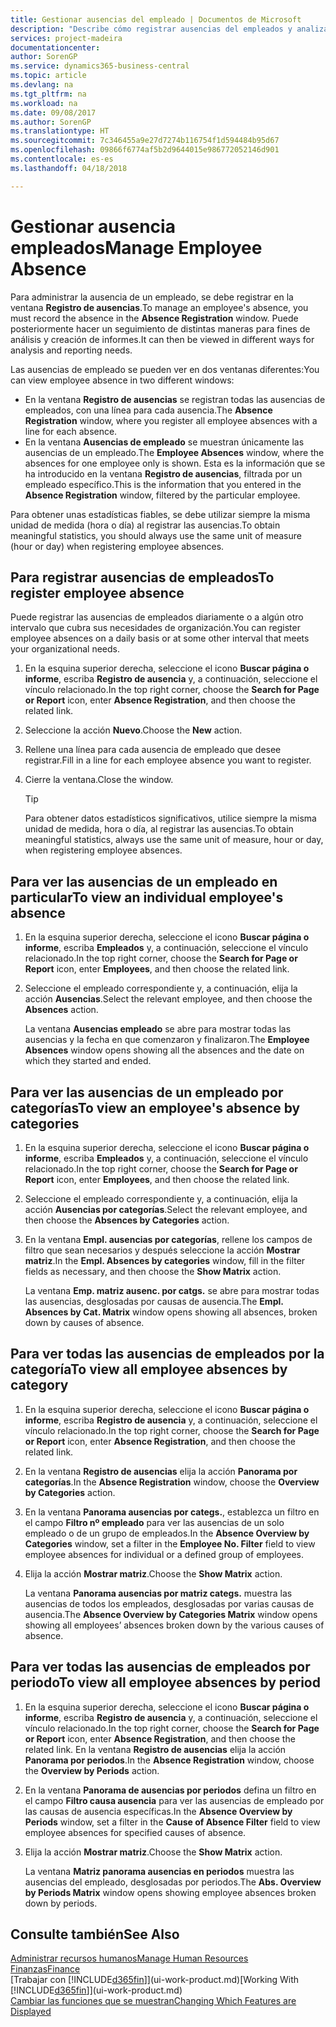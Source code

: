 ```yaml
---
title: Gestionar ausencias del empleado | Documentos de Microsoft
description: "Describe cómo registrar ausencias del empleados y analizar las estadísticas de las ausencias."
services: project-madeira
documentationcenter: 
author: SorenGP
ms.service: dynamics365-business-central
ms.topic: article
ms.devlang: na
ms.tgt_pltfrm: na
ms.workload: na
ms.date: 09/08/2017
ms.author: SorenGP
ms.translationtype: HT
ms.sourcegitcommit: 7c346455a9e27d7274b116754f1d594484b95d67
ms.openlocfilehash: 09866f6774af5b2d9644015e986772052146d901
ms.contentlocale: es-es
ms.lasthandoff: 04/18/2018

---
```

# <a name="manage-employee-absence"></a><span data-ttu-id="56103-103">Gestionar ausencia empleados</span><span class="sxs-lookup"><span data-stu-id="56103-103">Manage Employee Absence</span></span>
<span data-ttu-id="56103-104">Para administrar la ausencia de un empleado, se debe registrar en la ventana **Registro de ausencias**.</span><span class="sxs-lookup"><span data-stu-id="56103-104">To manage an employee's absence, you must record the absence in the **Absence Registration** window.</span></span> <span data-ttu-id="56103-105">Puede posteriormente hacer un seguimiento de distintas maneras para fines de análisis y creación de informes.</span><span class="sxs-lookup"><span data-stu-id="56103-105">It can then be viewed in different ways for analysis and reporting needs.</span></span>

<span data-ttu-id="56103-106">Las ausencias de empleado se pueden ver en dos ventanas diferentes:</span><span class="sxs-lookup"><span data-stu-id="56103-106">You can view employee absence in two different windows:</span></span>

* <span data-ttu-id="56103-107">En la ventana **Registro de ausencias** se registran todas las ausencias de empleados, con una línea para cada ausencia.</span><span class="sxs-lookup"><span data-stu-id="56103-107">The **Absence Registration** window, where you register all employee absences with a line for each absence.</span></span>
* <span data-ttu-id="56103-108">En la ventana **Ausencias de empleado** se muestran únicamente las ausencias de un empleado.</span><span class="sxs-lookup"><span data-stu-id="56103-108">The **Employee Absences** window, where the absences for one employee only is shown.</span></span> <span data-ttu-id="56103-109">Esta es la información que se ha introducido en la ventana **Registro de ausencias**, filtrada por un empleado específico.</span><span class="sxs-lookup"><span data-stu-id="56103-109">This is the information that you entered in the **Absence Registration** window, filtered by the particular employee.</span></span>

<span data-ttu-id="56103-110">Para obtener unas estadísticas fiables, se debe utilizar siempre la misma unidad de medida (hora o día) al registrar las ausencias.</span><span class="sxs-lookup"><span data-stu-id="56103-110">To obtain meaningful statistics, you should always use the same unit of measure (hour or day) when registering employee absences.</span></span>

## <a name="to-register-employee-absence"></a><span data-ttu-id="56103-111">Para registrar ausencias de empleados</span><span class="sxs-lookup"><span data-stu-id="56103-111">To register employee absence</span></span>
<span data-ttu-id="56103-112">Puede registrar las ausencias de empleados diariamente o a algún otro intervalo que cubra sus necesidades de organización.</span><span class="sxs-lookup"><span data-stu-id="56103-112">You can register employee absences on a daily basis or at some other interval that meets your organizational needs.</span></span>

1. <span data-ttu-id="56103-113">En la esquina superior derecha, seleccione el icono **Buscar página o informe**, escriba **Registro de ausencia** y, a continuación, seleccione el vínculo relacionado.</span><span class="sxs-lookup"><span data-stu-id="56103-113">In the top right corner, choose the **Search for Page or Report** icon, enter **Absence Registration**, and then choose the related link.</span></span>
2. <span data-ttu-id="56103-114">Seleccione la acción **Nuevo**.</span><span class="sxs-lookup"><span data-stu-id="56103-114">Choose the **New** action.</span></span>
3. <span data-ttu-id="56103-115">Rellene una línea para cada ausencia de empleado que desee registrar.</span><span class="sxs-lookup"><span data-stu-id="56103-115">Fill in a line for each employee absence you want to register.</span></span>
4. <span data-ttu-id="56103-116">Cierre la ventana.</span><span class="sxs-lookup"><span data-stu-id="56103-116">Close the window.</span></span>

    > [!Tip]
    > <span data-ttu-id="56103-117">Para obtener datos estadísticos significativos, utilice siempre la misma unidad de medida, hora o día, al registrar las ausencias.</span><span class="sxs-lookup"><span data-stu-id="56103-117">To obtain meaningful statistics, always use the same unit of measure, hour or day, when registering employee absences.</span></span>

## <a name="to-view-an-individual-employees-absence"></a><span data-ttu-id="56103-118">Para ver las ausencias de un empleado en particular</span><span class="sxs-lookup"><span data-stu-id="56103-118">To view an individual employee's absence</span></span>
1. <span data-ttu-id="56103-119">En la esquina superior derecha, seleccione el icono **Buscar página o informe**, escriba **Empleados** y, a continuación, seleccione el vínculo relacionado.</span><span class="sxs-lookup"><span data-stu-id="56103-119">In the top right corner, choose the **Search for Page or Report** icon, enter **Employees**, and then choose the related link.</span></span>
2. <span data-ttu-id="56103-120">Seleccione el empleado correspondiente y, a continuación, elija la acción **Ausencias**.</span><span class="sxs-lookup"><span data-stu-id="56103-120">Select the relevant employee, and then choose the **Absences** action.</span></span>

    <span data-ttu-id="56103-121">La ventana **Ausencias empleado** se abre para mostrar todas las ausencias y la fecha en que comenzaron y finalizaron.</span><span class="sxs-lookup"><span data-stu-id="56103-121">The **Employee Absences** window opens showing all the absences and the date on which they started and ended.</span></span>

## <a name="to-view-an-employees-absence-by-categories"></a><span data-ttu-id="56103-122">Para ver las ausencias de un empleado por categorías</span><span class="sxs-lookup"><span data-stu-id="56103-122">To view an employee's absence by categories</span></span>
1. <span data-ttu-id="56103-123">En la esquina superior derecha, seleccione el icono **Buscar página o informe**, escriba **Empleados** y, a continuación, seleccione el vínculo relacionado.</span><span class="sxs-lookup"><span data-stu-id="56103-123">In the top right corner, choose the **Search for Page or Report** icon, enter **Employees**, and then choose the related link.</span></span>
2. <span data-ttu-id="56103-124">Seleccione el empleado correspondiente y, a continuación, elija la acción **Ausencias por categorías**.</span><span class="sxs-lookup"><span data-stu-id="56103-124">Select the relevant employee, and then choose the **Absences by Categories** action.</span></span>
3. <span data-ttu-id="56103-125">En la ventana **Empl. ausencias por categorías**, rellene los campos de filtro que sean necesarios y después seleccione la acción **Mostrar matriz**.</span><span class="sxs-lookup"><span data-stu-id="56103-125">In the **Empl. Absences by categories** window, fill in the filter fields as necessary, and then choose the **Show Matrix** action.</span></span>

    <span data-ttu-id="56103-126">La ventana **Emp. matriz ausenc. por catgs.** se abre para mostrar todas las ausencias, desglosadas por causas de ausencia.</span><span class="sxs-lookup"><span data-stu-id="56103-126">The **Empl. Absences by Cat. Matrix** window opens showing all absences, broken down by causes of absence.</span></span>

## <a name="to-view-all-employee-absences-by-category"></a><span data-ttu-id="56103-127">Para ver todas las ausencias de empleados por la categoría</span><span class="sxs-lookup"><span data-stu-id="56103-127">To view all employee absences by category</span></span>
1. <span data-ttu-id="56103-128">En la esquina superior derecha, seleccione el icono **Buscar página o informe**, escriba **Registro de ausencia** y, a continuación, seleccione el vínculo relacionado.</span><span class="sxs-lookup"><span data-stu-id="56103-128">In the top right corner, choose the **Search for Page or Report** icon, enter **Absence Registration**, and then choose the related link.</span></span>
2. <span data-ttu-id="56103-129">En la ventana **Registro de ausencias** elija la acción **Panorama por categorías**.</span><span class="sxs-lookup"><span data-stu-id="56103-129">In the **Absence Registration** window, choose the **Overview by Categories** action.</span></span>
3. <span data-ttu-id="56103-130">En la ventana **Panorama ausencias por categs.**, establezca un filtro en el campo **Filtro nº empleado** para ver las ausencias de un solo empleado o de un grupo de empleados.</span><span class="sxs-lookup"><span data-stu-id="56103-130">In the **Absence Overview by Categories** window, set a filter in the **Employee No. Filter** field to view employee absences for individual or a defined group of employees.</span></span>
4. <span data-ttu-id="56103-131">Elija la acción **Mostrar matriz**.</span><span class="sxs-lookup"><span data-stu-id="56103-131">Choose the **Show Matrix** action.</span></span>

    <span data-ttu-id="56103-132">La ventana **Panorama ausencias por matriz categs.** muestra las ausencias de todos los empleados, desglosadas por varias causas de ausencia.</span><span class="sxs-lookup"><span data-stu-id="56103-132">The **Absence Overview by Categories Matrix** window opens showing all employees’ absences broken down by the various causes of absence.</span></span>

## <a name="to-view-all-employee-absences-by-period"></a><span data-ttu-id="56103-133">Para ver todas las ausencias de empleados por periodo</span><span class="sxs-lookup"><span data-stu-id="56103-133">To view all employee absences by period</span></span>
1. <span data-ttu-id="56103-134">En la esquina superior derecha, seleccione el icono **Buscar página o informe**, escriba **Registro de ausencia** y, a continuación, seleccione el vínculo relacionado.</span><span class="sxs-lookup"><span data-stu-id="56103-134">In the top right corner, choose the **Search for Page or Report** icon, enter **Absence Registration**, and then choose the related link.</span></span>
   <span data-ttu-id="56103-135">En la ventana **Registro de ausencias** elija la acción **Panorama por periodos**.</span><span class="sxs-lookup"><span data-stu-id="56103-135">In the **Absence Registration** window, choose the **Overview by Periods** action.</span></span>
2. <span data-ttu-id="56103-136">En la ventana **Panorama de ausencias por periodos** defina un filtro en el campo **Filtro causa ausencia** para ver las ausencias de empleado por las causas de ausencia específicas.</span><span class="sxs-lookup"><span data-stu-id="56103-136">In the **Absence Overview by Periods** window, set a filter in the **Cause of Absence Filter** field to view employee absences for specified causes of absence.</span></span>
3. <span data-ttu-id="56103-137">Elija la acción **Mostrar matriz**.</span><span class="sxs-lookup"><span data-stu-id="56103-137">Choose the **Show Matrix** action.</span></span>

    <span data-ttu-id="56103-138">La ventana **Matriz panorama ausencias en periodos** muestra las ausencias del empleado, desglosadas por periodos.</span><span class="sxs-lookup"><span data-stu-id="56103-138">The **Abs. Overview by Periods Matrix** window opens showing employee absences broken down by periods.</span></span>

## <a name="see-also"></a><span data-ttu-id="56103-139">Consulte también</span><span class="sxs-lookup"><span data-stu-id="56103-139">See Also</span></span>
[<span data-ttu-id="56103-140">Administrar recursos humanos</span><span class="sxs-lookup"><span data-stu-id="56103-140">Manage Human Resources</span></span>](hr-manage-human-resources.md)  
[<span data-ttu-id="56103-141">Finanzas</span><span class="sxs-lookup"><span data-stu-id="56103-141">Finance</span></span>](finance.md)  
<span data-ttu-id="56103-142">[Trabajar con [!INCLUDE[d365fin](includes/d365fin_md.md)]](ui-work-product.md)</span><span class="sxs-lookup"><span data-stu-id="56103-142">[Working With [!INCLUDE[d365fin](includes/d365fin_md.md)]](ui-work-product.md)</span></span>  
[<span data-ttu-id="56103-143">Cambiar las funciones que se muestran</span><span class="sxs-lookup"><span data-stu-id="56103-143">Changing Which Features are Displayed</span></span>](ui-experiences.md)

